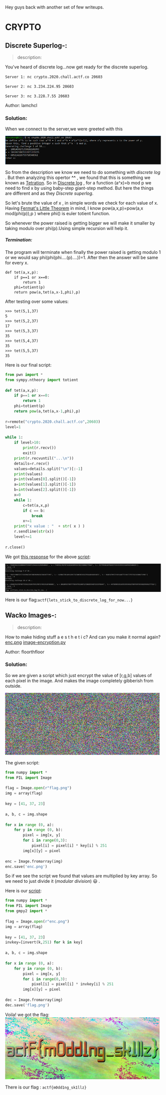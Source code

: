 Hey guys back with another set of few writeups.



# **CRYPTO**

## Discrete Superlog-:
> description:

You've heard of discrete log...now get ready for the discrete superlog.

`Server 1: nc crypto.2020.chall.actf.co 20603`

`Server 2: nc 3.234.224.95 20603`

`Server 3: nc 3.228.7.55 20603`

Author: lamchcl

### Solution: 

When we connect to the server,we were greeted with this

![image](assets/disc_log.png)

So from the description we know we need to do something with *discrete log* . But then analyzing this opertor **^^** , we found that this is something we known as [Tetration](https://en.wikipedia.org/wiki/Tetration).
So in [Discrete log](https://en.wikipedia.org/wiki/Discrete_logarithm) , for a function (a^x)=b mod p we need to find x by using baby-step giant-step method. But here the things are different and as they *Discrete superlog*.


So let's brute the value of x , in simple words we check for each value of x.
Having [Fermat's Little Theorem](https://en.wikipedia.org/wiki/Fermat%27s_little_theorem) in mind, I know pow(a,x,p)=pow(a,x mod(phi(p)),p ) where phi() is euler totient function.

So whenever the power raised is getting bigger we will make it smaller by taking modulo over phi(p).Using simple recursion will help it. 

##### Termination:
The program will terminate when finally the power raised is getting modulo 1 or we would say phi(phi(phi....(p)....))=1.
After then the answer will be same for every x.

```
def tet(a,x,p):
    if p==1 or x==0:
        return 1 
    phi=totient(p)
    return pow(a,tet(a,x-1,phi),p)
```

After testing over some values:
```
>>> tet(5,1,37)
5
>>> tet(5,2,37)
17
>>> tet(5,3,37)
35
>>> tet(5,4,37)
35
>>> tet(5,5,37)
35
```


Here is our final script:

```python
from pwn import *
from sympy.ntheory import totient

def tet(a,x,p):
    if p==1 or x==0:
        return 1 
    phi=totient(p)
    return pow(a,tet(a,x-1,phi),p)

r=remote("crypto.2020.chall.actf.co",20603)
level=1

while 1:
    if level>10:
        print(r.recv())
        exit()
    print(r.recvuntil("...\n"))
    details=r.recv()
    values=details.split("\n")[:-1]
    print(values)
    p=int(values[0].split()[-1])
    a=int(values[1].split()[-1])
    b=int(values[2].split()[-1])
    x=0
    while 1:
        c=tet(a,x,p)
        if c == b:
            break
        x+=1
    print("x value : "  + str( x ) )
    r.sendline(str(x))
    level+=1

r.close()
```

We got [this response](assets/discsuperlog_response.txt) for the above [script](assets/dec_disclog.py):

![image](assets/flag_disclog.png)

Here is our flag:`actf{lets_stick_to_discrete_log_for_now...}`


## Wacko Images-:
> description:

How to make hiding stuff a e s t h e t i c? And can you make it normal again? [enc.png](assets/enc.png) [image-encryption.py](assets/image-encryption.py)

Author: floorthfloor


### Solution: 
So we are given a  script which just encrypt the value of [r,g,b] values of each pixel in the image. And makes the image completely gibberish from outside.

![image](assets/enc.png)

The given script:
```python
from numpy import *
from PIL import Image

flag = Image.open(r"flag.png")
img = array(flag)

key = [41, 37, 23]

a, b, c = img.shape

for x in range (0, a):
    for y in range (0, b):
        pixel = img[x, y]
        for i in range(0,3):
            pixel[i] = pixel[i] * key[i] % 251
        img[x][y] = pixel

enc = Image.fromarray(img)
enc.save('enc.png')
```
So if we see the script we found that values are multiplied by key array. So we need to just divide it (*modular division*) :smiley: .

Here is our [script](assets/dec.py):

```python
from numpy import *
from PIL import Image
from gmpy2 import *

flag = Image.open(r"enc.png")
img = array(flag)

key = [41, 37, 23]
invkey=[invert(k,251) for k in key]

a, b, c = img.shape

for x in range (0, a):
    for y in range (0, b):
        pixel = img[x, y]
        for i in range(0,3):
            pixel[i] = pixel[i] * invkey[i] % 251
        img[x][y] = pixel

dec = Image.fromarray(img)
dec.save('flag.png')
```

Voila! we got the flag: 
![image](assets/flag.png)

There is our flag : `actf{m0dd1ng_sk1llz}`
